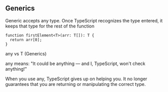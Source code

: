 ## Generics

Generic accepts any type. Once TypeScript recognizes the type entered, it keeps that type for the rest of the function

```
function firstElement<T>(arr: T[]): T {
  return arr[0];
}
```

any vs T (Generics)

any means:
"It could be anything — and I, TypeScript, won't check anything!"

When you use any, TypeScript gives up on helping you.
It no longer guarantees that you are returning or manipulating the correct type.